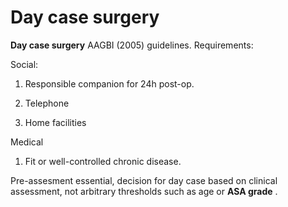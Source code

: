 # Day case surgery

**Day case surgery** AAGBI (2005) guidelines. Requirements:

Social:

1. Responsible companion for 24h post-op.

2. Telephone

3. Home facilities

Medical

1. Fit or well-controlled chronic disease.

Pre-assesment essential, decision for day case based on clinical
assessment, not arbitrary thresholds such as age or **ASA grade** .
